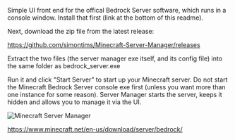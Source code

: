 Simple UI front end for the offical Bedrock Server software, which runs in a console window. Install that first (link at the bottom of this readme).

Next, download the zip file from the latest release:

https://github.com/simontims/Minecraft-Server-Manager/releases

Extract the two files (the server manager exe itself, and its config file) into the same folder as bedrock_server.exe

Run it and click "Start Server" to start up your Minecraft server. Do not start the Minecraft Bedrock Server console exe first (unless you want more than one instance for some reason). Server Manager starts the server, keeps it hidden and allows you to manage it via the UI.

![Minecraft Server Manager](https://imgur.com/7TmerAM.png)


https://www.minecraft.net/en-us/download/server/bedrock/
